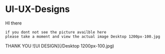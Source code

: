 # UI-UX-Designs

HI there 

```
if you dont not see the picture availble here
please take a moment and view the actual image Desktop 1200px-100.jpg
```
THANK YOU
![UI DESIGN](/Desktop 1200px-100.jpg)
